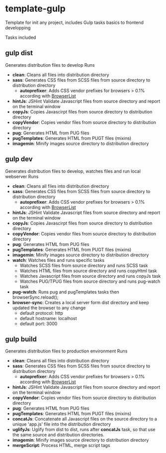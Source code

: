 # template-gulp
Template for init any project, includes Gulp tasks basics to frontend developping

Tasks included

## gulp dist
Generates distribution files to develop
  Runs 
  - **clean**: Cleans all files into distribution directory
  - **sass**: Generates CSS files from SCSS files from source directory to distribution directory
    - **autoprefixer**: Adds CSS vendor prefixes for browsers > 0.1% according with [BrowserList](http://browserl.ist/) 
  - **hintJs**: JSHint Validate Javascript files from source directory and report on the terminal window
  - **copyJs**: Copies Javascirpt files from source directory to distribution directory
  - **copyVendor**: Copies vendor files from source directory to distribution directory
  - **pug**: Generates HTML from PUG files
  - **pugTemplates**: Generates HTML from PUGT files (mixins)
  - **imagemin**: Minify images source directory to distribution directory

## gulp dev
Generates distribution files to develop, watches files and run local webserver
  Runs 
  - **clean**: Cleans all files into distribution directory
  - **sass**: Generates CSS files from SCSS files from source directory to distribution directory
    - **autoprefixer**: Adds CSS vendor prefixes for browsers > 0.1% according with [BrowserList](http://browserl.ist/) 
  - **hintJs**: JSHint Validate Javascript files from source directory and report on the terminal window
  - **copyJs**: Copies Javascirpt files from source directory to distribution directory
  - **copyVendor**: Copies vendor files from source directory to distribution directory
  - **pug**: Generates HTML from PUG files
  - **pugTemplates**: Generates HTML from PUGT files (mixins)
  - **imagemin**: Minify images source directory to distribution directory
  - **watch**: Watches files and runs specific tasks
    - Watches SCSS files from source directory and runs SCSS task
    - Watches HTML files from source directory and runs copyHtml task
    - Watches Javascript files from source directory and runs copyJs task
    - Watches PUG/TPUG files from source directory and runs pug-watch task
  - **pug-watch**: Runs pug and pugTemplates tasks then browserSync.reload();
  - **browser-sync**: Creates a local server form dist directory and keep updated the browser to any change 
    - default protocol: http
    - default hostname: localhost
    - default port: 3000

## gulp build
Generates distribution files to production environment
  Runs 
  - **clean**: Cleans all files into distribution directory
  - **sass**: Generates CSS files from SCSS files from source directory to distribution directory
    - **autoprefixer**: Adds CSS vendor prefixes for browsers > 0.1% according with [BrowserList](http://browserl.ist/) 
  - **hintJs**: JSHint Validate Javascript files from source directory and report on the terminal window
  - **copyVendor**: Copies vendor files from source directory to distribution directory
  - **pug**: Generates HTML from PUG files
  - **pugTemplates**: Generates HTML from PUGT files (mixins)
  - **concatJs**: Concatenate all Javascript files on the source directory to a unique 'app.js' file into the distribution directory
  - **uglifyJs**: Uglify from dist to dist, runs after **concatJs** task, so that use the same source and distribution directories.
  - **imagemin**: Minify images source directory to distribution directory
  - **mergeScript**: Process HTML, merge script tags
